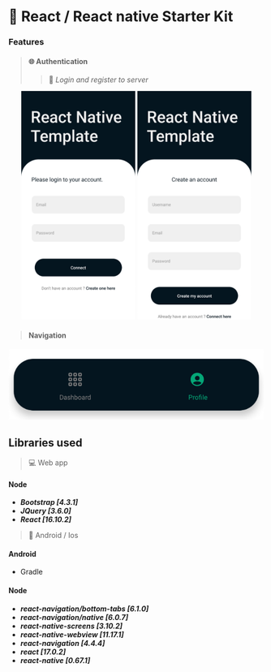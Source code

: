 # 📱 React / React native Starter Kit

### Features

> #### 🌐 Authentication
>> 👥 _Login and register to server_

<p align="center">
  <img height="450" src="imgs/login.png" width="225"/> 
  <img height="450" src="imgs/register.png" width="225"/> 
</p>


> #### Navigation 

<p align="center">
  <img src="imgs/navigation.png" /> 
  
</p>



## Libraries used

> 💻 Web app

#### Node

- **_Bootstrap [4.3.1]_**
- **_JQuery [3.6.0]_**
- **_React [16.10.2]_**

> 📱 Android / Ios

#### Android

- Gradle

#### Node

- **_react-navigation/bottom-tabs [6.1.0]_**
- **_react-navigation/native [6.0.7]_**
- **_react-native-screens [3.10.2]_**
- **_react-native-webview [11.17.1]_**
- **_react-navigation [4.4.4]_**
- **_react [17.0.2]_**
- **_react-native [0.67.1]_**
